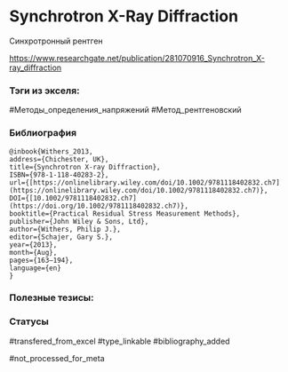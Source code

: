 # Synchrotron X-Ray Diffraction

Синхротронный рентген

https://www.researchgate.net/publication/281070916_Synchrotron_X-ray_diffraction

### Тэги из экселя:
#Методы_определения_напряжений 
#Метод_рентгеновский 

### Библиография
```
@inbook{Withers_2013,
address={Chichester, UK},
title={Synchrotron X-ray Diffraction},
ISBN={978-1-118-40283-2},
url={[https://onlinelibrary.wiley.com/doi/10.1002/9781118402832.ch7](https://onlinelibrary.wiley.com/doi/10.1002/9781118402832.ch7)},
DOI={[10.1002/9781118402832.ch7](https://doi.org/10.1002/9781118402832.ch7)},
booktitle={Practical Residual Stress Measurement Methods},
publisher={John Wiley & Sons, Ltd},
author={Withers, Philip J.},
editor={Schajer, Gary S.},
year={2013},
month={Aug},
pages={163–194},
language={en}
}
```

### Полезные тезисы:

### Статусы
#transfered_from_excel 
#type_linkable 
#bibliography_added

#not_processed_for_meta

